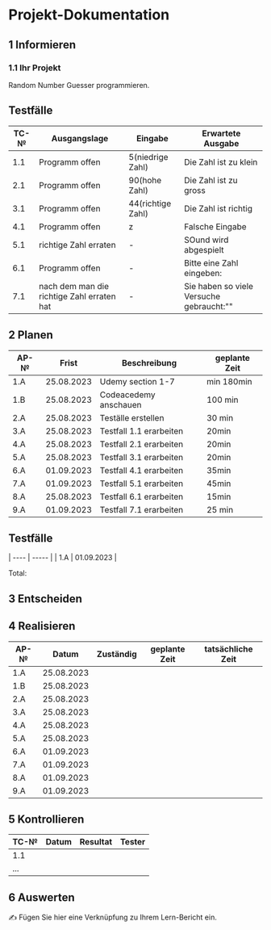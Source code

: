 # Projekt-Dokumentation



## 1 Informieren

### 1.1 Ihr Projekt

Random Number Guesser programmieren.



## Testfälle

| TC-№ | Ausgangslage | Eingabe | Erwartete Ausgabe |
| ---- | -----  | ------------ | ------------- |
| 1.1 | Programm offen|5(niedrige Zahl) |Die Zahl ist zu klein|
| 2.1 | Programm offen|90(hohe Zahl) |Die Zahl ist zu gross|
| 3.1 | Programm offen|44(richtige Zahl) |Die Zahl ist richtig|
|4.1| Programm offen|z |Falsche Eingabe|
|5.1| richtige Zahl erraten|- |SOund wird abgespielt|
|6.1| Programm offen|-|Bitte eine Zahl eingeben:|
|7.1| nach dem man die richtige Zahl erraten hat|- |Sie haben so viele Versuche gebraucht:""|










## 2 Planen

| AP-№ | Frist | Beschreibung | geplante Zeit |
| ---- | -----  | ------------ | ------------- |
| 1.A  | 25.08.2023        |      Udemy section 1-7        |  min 180min             |
| 1.B  | 25.08.2023          |   Codeacedemy anschauen           |  100 min             |
|2.A|25.08.2023|Teställe erstellen| 30 min|
|3.A|25.08.2023| Testfall 1.1 erarbeiten|20min|
|4.A|25.08.2023| Testfall 2.1 erarbeiten|20min|
|5.A|25.08.2023| Testfall 3.1 erarbeiten|20min|
|6.A|01.09.2023| Testfall 4.1 erarbeiten|35min|
|7.A|01.09.2023| Testfall 5.1 erarbeiten|45min|
|8.A|25.08.2023| Testfall 6.1 erarbeiten|15min|
|9.A|01.09.2023| Testfall 7.1 erarbeiten|25 min|



  

## Testfälle
| ---- | ----- | 
| 1.A | 01.09.2023 |  

Total: 


## 3 Entscheiden



## 4 Realisieren

| AP-№ | Datum | Zuständig | geplante Zeit | tatsächliche Zeit |
| ---- | ----- | --------- | ------------- | ----------------- |
| 1.A  |   25.08.2023      |           |               |                   |
| 1.B  |     25.08.2023    |           |               |                   |
| 2.A|     25.08.2023      |           |               |                   |
|3.A  |     25.08.2023     |           |               |                   |
|4.A  |     25.08.2023     |           |               |                   |
|5.A  |     25.08.2023     |           |               |                   |
|6.A  |     01.09.2023     |           |               |                   |
|7.A  |     01.09.2023     |           |               |                   |
|8.A  |     01.09.2023     |           |               |                   |
|9.A  |     01.09.2023     |           |               |                   |





## 5 Kontrollieren

| TC-№ | Datum | Resultat | Tester |
| ---- | ----- | -------- | ------ |
| 1.1  |       |          |        |
| ...  |       |          |        |



## 6 Auswerten

✍️ Fügen Sie hier eine Verknüpfung zu Ihrem Lern-Bericht ein.
